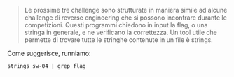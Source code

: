 > Le prossime tre challenge sono strutturate in maniera simile ad alcune challenge di reverse engineering che si possono incontrare durante le competizioni. Questi programmi chiedono in input la flag, o una stringa in generale, e ne verificano la correttezza. Un tool utile che permette di trovare tutte le stringhe contenute in un file è strings.

Come suggerisce, runniamo:
```
strings sw-04 | grep flag
```